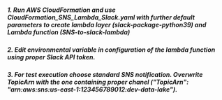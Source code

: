 ##### 1. Run AWS CloudFormation and use CloudFormation_SNS_Lambda_Slack.yaml with further default parameters to create lambda layer (slack-package-python39) and Lambda function (SNS-to-slack-lambda)
##### 2. Edit environmental variable in configuration of the lambda function using proper Slack API token.
##### 3. For test execution choose standard SNS notification. Overwrite TopicArn with the one containing proper chanel ("TopicArn": "arn:aws:sns:us-east-1:123456789012:dev-data-lake").

